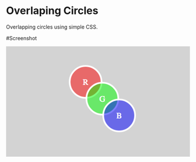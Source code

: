 Overlaping Circles
===========

Overlapping circles using simple CSS.


#Screenshot

![CSS Circles](https://raw.githubusercontent.com/rajeshsegu/cssCirlcles/master/circles-preview.png)

